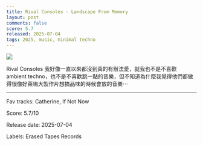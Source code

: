 ```yaml
---
title: Rival Consoles - Landscape From Memory
layout: post
comments: false
score: 5.7
released: 2025-07-04
tags: 2025, music, minimal techno
---
```


![](https://i.discogs.com/SpN3Qg5Dh3dkQHjxm0KwOjPA1lCW0rSDYodbDO99zvE/rs:fit/g:sm/q:90/h:600/w:600/czM6Ly9kaXNjb2dz/LWRhdGFiYXNlLWlt/YWdlcy9SLTM0NDEz/ODE0LTE3NTEyOTk1/MDQtNTk3My5qcGVn.jpeg)

Rival Consoles 我好像一直以來都沒到真的有辦法愛，就我也不是不喜歡 ambient techno，也不是不喜歡跳一點的音樂，但不知道為什麼我覺得他們都做得很像好萊塢大製作片想搞品味的時候會放的音樂⋯

---

Fav tracks: Catherine, If Not Now

Score: 5.7/10

Release date: 2025-07-04

Labels: Erased Tapes Records

